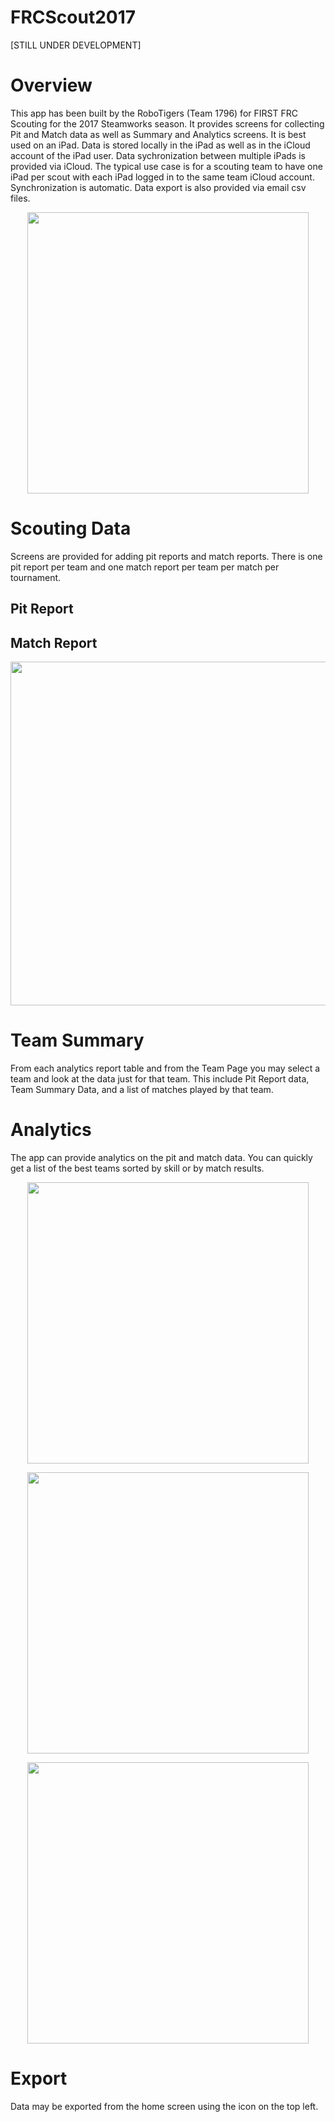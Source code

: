 # FRCScout2017

[STILL UNDER DEVELOPMENT]

# Overview

This app has been built by the RoboTigers (Team 1796) for FIRST FRC Scouting for the 2017 Steamworks season. It provides screens for collecting Pit and Match data as well as Summary and Analytics screens. It is best used on an iPad. Data is stored locally in the iPad as well as in the iCloud account of the iPad user. Data sychronization between multiple iPads is provided via iCloud. The typical use case is for a scouting team to have one iPad per scout with each iPad logged in to the same team iCloud account. Synchronization is automatic. Data export is also provided via email csv files.

<p align="center">
<img src="https://cloud.githubusercontent.com/assets/16652800/23657073/694051c8-030a-11e7-83da-2f2b8e42501f.png" align="center" height="450">
</p>

# Scouting Data

Screens are provided for adding pit reports and match reports. There is one pit report per team and one match report per team per match per tournament. 

## Pit Report

## Match Report

<p align="center">
<img src="https://cloud.githubusercontent.com/assets/16652800/23657091/75ed50ec-030a-11e7-870a-774caf4a74af.png" align="center" height="550">
</p>

# Team Summary

From each analytics report table and from the Team Page you may select a team and look at the data just for that team. This include Pit Report data, Team Summary Data, and a list of matches played by that team.


# Analytics

The app can provide analytics on the pit and match data. You can quickly get a list of the best teams sorted by skill or by match results.

<p align="center">
<img src="https://cloud.githubusercontent.com/assets/16652800/23657094/79a7110a-030a-11e7-9f57-7171ae82c0f7.png" align="center" height="450">
</p>

<p align="center">
<img src="https://cloud.githubusercontent.com/assets/16652800/23657099/7d42429e-030a-11e7-8b22-bad96a02a19f.png" align="center" height="450">
</p>

<p align="center">
<img src="https://cloud.githubusercontent.com/assets/16652800/23657101/814b8364-030a-11e7-8f67-ce6b25b1cc89.png" align="center" height="450">
</p>

# Export

Data may be exported from the home screen using the icon on the top left.


